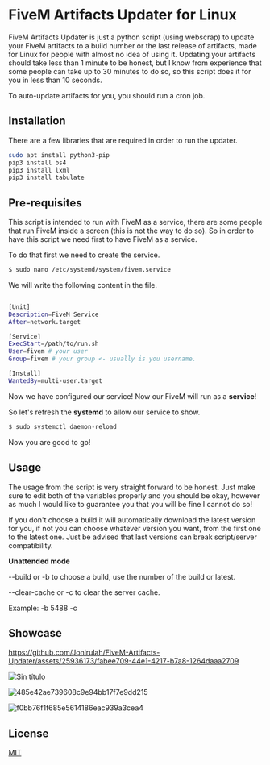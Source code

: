 # FiveM Artifacts Updater for Linux

FiveM Artifacts Updater is just a python script (using webscrap) to update your FiveM artifacts to a build number or the last release of artifacts, made for Linux for people with almost no idea of using it. Updating your artifacts should take less than 1 minute to be honest, but I know from experience that some people can take up to 30 minutes to do so, so this script does it for you in less than 10 seconds.

To auto-update artifacts for you, you should run a cron job.

## Installation

There are a few libraries that are required in order to run the updater. 

```bash
sudo apt install python3-pip
pip3 install bs4
pip3 install lxml
pip3 install tabulate
```

## Pre-requisites
This script is intended to run with FiveM as a service, there are some people that run FiveM inside a screen (this is not the way to do so). So in order to have this script we need first to have FiveM as a service.

To do that first we need to create the service.
```bash
$ sudo nano /etc/systemd/system/fivem.service
```
We will write the following content in the file.
```bash

[Unit]
Description=FiveM Service
After=network.target

[Service]
ExecStart=/path/to/run.sh
User=fivem # your user
Group=fivem # your group <- usually is you username.

[Install]
WantedBy=multi-user.target
```

Now we have configured our service! Now our FiveM will run as a **service**!


So let's refresh the **systemd** to allow our service to show.

```bash
$ sudo systemctl daemon-reload
```

Now you are good to go!

## Usage

The usage from the script is very straight forward to be honest. Just make sure to edit both of the variables properly and you should be okay, however as much I would like to guarantee you that you will be fine I cannot do so!

If you don't choose a build it will automatically download the latest version for you, if not you can choose whatever version you want, from the first one to the latest one. Just be advised that last versions can break script/server compatibility.

**Unattended mode**

--build or -b to choose a build, use the number of the build or latest.

--clear-cache or -c to clear the server cache.

Example: -b 5488 -c

## Showcase

https://github.com/Jonirulah/FiveM-Artifacts-Updater/assets/25936173/fabee709-44e1-4217-b7a8-1264daaa2709

![Sin título](https://github.com/Jonirulah/FiveM-Artifacts-Updater/assets/25936173/4d7fa7d0-acd7-48ce-a8b1-40c5858cd4b7)

![485e42ae739608c9e94bb17f7e9dd215](https://github.com/Jonirulah/FiveM-Artifacts-Updater/assets/25936173/ad86e02f-e8cd-4163-ad85-3454fab0c102)

![f0bb76f1f685e5614186eac939a3cea4](https://github.com/Jonirulah/FiveM-Artifacts-Updater/assets/25936173/727f2473-fddd-450e-a982-bfdad68053e9)

## License

[MIT](https://choosealicense.com/licenses/mit/)
